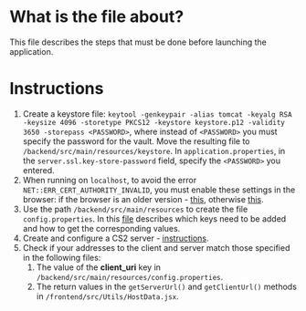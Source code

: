 # What is the file about?
This file describes the steps that must be done before launching the application.

# Instructions

1. Create a keystore file: `keytool -genkeypair -alias tomcat -keyalg RSA -keysize 4096 -storetype PKCS12 -keystore keystore.p12 -validity 3650 -storepass <PASSWORD>`, where instead of `<PASSWORD>` you must specify the password for the vault. Move the resulting file to `/backend/src/main/resources/keystore`. In `application.properties`, in the `server.ssl.key-store-password` field, specify the `<PASSWORD>` you entered.
2. When running on `localhost`, to avoid the error `NET::ERR_CERT_AUTHORITY_INVALID`, you must enable these settings in the browser: if the browser is an older version - <a href="https://stackoverflow.com/a/60368471/14478725">this</a>, otherwise <a href="https://stackoverflow.com/a/77443547/14478725">this</a>.
3. Use the path `/backend/src/main/resources` to create the file `config.properties`. In this <a href="https://github.com/Tamada4a/KAST/blob/main/docs/en/Auth.md ">file</a> describes which keys need to be added and how to get the corresponding values.
4. Create and configure a CS2 server - <a href="https://github.com/Tamada4a/KAST/blob/main/docs/en/CS2ServerCreate.md">instructions</a>.
5. Check if your addresses to the client and server match those specified in the following files:
   1. The value of the <b>client_uri</b> key in `/backend/src/main/resources/config.properties`.
   2. The return values in the `getServerUrl()` and `getClientUrl()` methods in `/frontend/src/Utils/HostData.jsx`.
